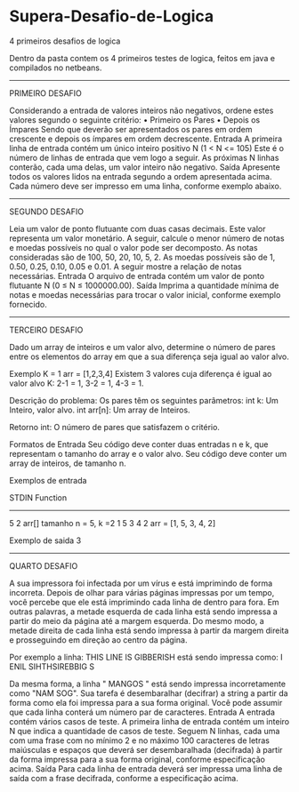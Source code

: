 # Supera-Desafio-de-Logica
4 primeiros desafios de logica

Dentro da pasta contem os 4 primeiros testes de logica, feitos em java e compilados no netbeans.

______________________________________________________________________________________________
PRIMEIRO DESAFIO

Considerando a entrada de valores inteiros não negativos, ordene estes valores segundo
o seguinte critério:
• Primeiro os Pares
• Depois os Ímpares
Sendo que deverão ser apresentados os pares em ordem crescente e depois os ímpares
em ordem decrescente.
Entrada
A primeira linha de entrada contém um único inteiro positivo N (1 < N <= 105) Este é o
número de linhas de entrada que vem logo a seguir. As próximas N linhas conterão, cada
uma delas, um valor inteiro não negativo.
Saída
Apresente todos os valores lidos na entrada segundo a ordem apresentada acima. Cada
número deve ser impresso em uma linha, conforme exemplo abaixo.
______________________________________________________________________________________________
SEGUNDO DESAFIO

Leia um valor de ponto flutuante com duas casas decimais. Este valor representa um valor
monetário. A seguir, calcule o menor número de notas e moedas possíveis no qual o valor
pode ser decomposto. As notas consideradas são de 100, 50, 20, 10, 5, 2. As moedas
possíveis são de 1, 0.50, 0.25, 0.10, 0.05 e 0.01. A seguir mostre a relação de notas
necessárias.
Entrada
O arquivo de entrada contém um valor de ponto flutuante N (0 ≤ N ≤ 1000000.00).
Saída
Imprima a quantidade mínima de notas e moedas necessárias para trocar o valor inicial,
conforme exemplo fornecido.
______________________________________________________________________________________________
TERCEIRO DESAFIO

Dado um array de inteiros e um valor alvo, determine o número de pares entre os elementos
do array em que a sua diferença seja igual ao valor alvo.

Exemplo
K = 1
arr = [1,2,3,4]
Existem 3 valores cuja diferença é igual ao valor alvo K: 2-1 = 1, 3-2 = 1, 4-3 = 1.

Descrição do problema:
Os pares têm os seguintes parâmetros:
int k: Um Inteiro, valor alvo.
int arr[n]: Um array de Inteiros.

Retorno
int: O número de pares que satisfazem o critério.

Formatos de Entrada
Seu código deve conter duas entradas n e k, que representam o tamanho do array e o valor
alvo.
Seu código deve conter um array de inteiros, de tamanho n.

Exemplos de entrada

STDIN Function
----- --------
5 2 arr[] tamanho n = 5, k =2
1 5 3 4 2 arr = [1, 5, 3, 4, 2]

Exemplo de saida
3
______________________________________________________________________________________________
QUARTO DESAFIO

A sua impressora foi infectada por um vírus e está imprimindo de forma incorreta. Depois
de olhar para várias páginas impressas por um tempo, você percebe que ele está
imprimindo cada linha de dentro para fora. Em outras palavras, a metade esquerda de cada
linha está sendo impressa a partir do meio da página até a margem esquerda. Do mesmo
modo, a metade direita de cada linha está sendo impressa à partir da margem direita e
prosseguindo em direção ao centro da página.

Por exemplo a linha:
THIS LINE IS GIBBERISH
está sendo impressa como:
I ENIL SIHTHSIREBBIG S

Da mesma forma, a linha " MANGOS " está sendo impressa incorretamente como
"NAM SOG". Sua tarefa é desembaralhar (decifrar) a string a partir da forma como ela foi
impressa para a sua forma original. Você pode assumir que cada linha conterá um número
par de caracteres.
Entrada
A entrada contém vários casos de teste. A primeira linha de entrada contém um
inteiro N que indica a quantidade de casos de teste. Seguem N linhas, cada uma com uma
frase com no mínimo 2 e no máximo 100 caracteres de letras maiúsculas e espaços que
deverá ser desembaralhada (decifrada) à partir da forma impressa para a sua forma
original, conforme especificação acima.
Saída
Para cada linha de entrada deverá ser impressa uma linha de saída com a frase decifrada,
conforme a especificação acima.
